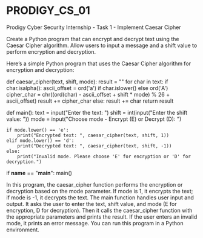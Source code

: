 # PRODIGY_CS_01
Prodigy Cyber Security Internship - Task 1 - Implement Caesar Cipher

Create a Python program that can encrypt and decrypt text using the Caesar Cipher algorithm. Allow users to input a message and a shift value to perform encryption and decryption.

Here’s a simple Python program that uses the Caesar Cipher algorithm for encryption and decryption:

def caesar_cipher(text, shift, mode):
    result = ""
    for char in text:
        if char.isalpha():
            ascii_offset = ord('a') if char.islower() else ord('A')
            cipher_char = chr((ord(char) - ascii_offset + shift * mode) % 26 + ascii_offset)
            result += cipher_char
        else:
            result += char
    return result

def main():
    text = input("Enter the text: ")
    shift = int(input("Enter the shift value: "))
    mode = input("Choose mode - Encrypt (E) or Decrypt (D): ")

    if mode.lower() == 'e':
        print("Encrypted text: ", caesar_cipher(text, shift, 1))
    elif mode.lower() == 'd':
        print("Decrypted text: ", caesar_cipher(text, shift, -1))
    else:
        print("Invalid mode. Please choose 'E' for encryption or 'D' for decryption.")

if __name__ == "__main__":
    main()

In this program, the caesar_cipher function performs the encryption or decryption based on the mode parameter. If mode is 1, it encrypts the text; if mode is -1, it decrypts the text. The main function handles user input and output. It asks the user to enter the text, shift value, and mode 
(E for encryption, D for decryption). Then it calls the caesar_cipher function with the appropriate parameters and prints the result. If the user enters an invalid mode, it prints an error message. You can run this program in a Python environment.
